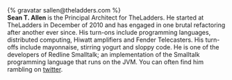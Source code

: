 <div class="profile-container">
  <div class="profile-thumb">
    {% gravatar sallen@theladders.com %}
  </div>
  <div class="profile-content">
    <strong>Sean T. Allen </strong> is the Principal Architect for TheLadders. He started at TheLadders in December of 2010 and has engaged in one brutal refactoring after another ever since. His turn-ons include programming languages, distributed computing, Hiwatt amplifiers and Fender Telecasters. His turn-offs include mayonnaise, stirring yogurt and sloppy code. He is one of the developers of Redline Smalltalk; an implementation of the Smalltalk programming language that runs on the JVM. You can often find him rambling on <a href="https://twitter.com/SeanTAllen">twitter</a>.
  </div>
</div>
